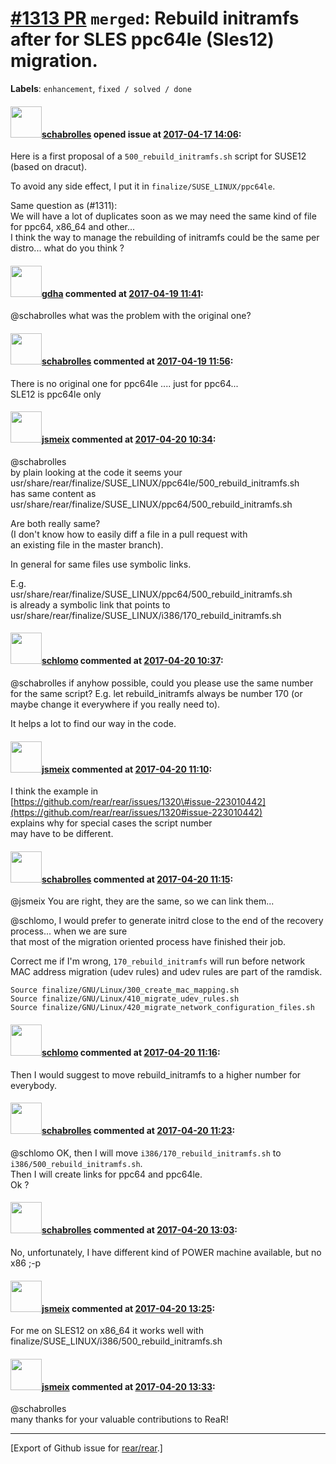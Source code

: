 [\#1313 PR](https://github.com/rear/rear/pull/1313) `merged`: Rebuild initramfs after for SLES ppc64le (Sles12) migration.
==========================================================================================================================

**Labels**: `enhancement`, `fixed / solved / done`

#### <img src="https://avatars.githubusercontent.com/u/19491077?u=0021b16ab426902cbe676f6831f41607bbe4d441&v=4" width="50">[schabrolles](https://github.com/schabrolles) opened issue at [2017-04-17 14:06](https://github.com/rear/rear/pull/1313):

Here is a first proposal of a `500_rebuild_initramfs.sh` script for
SUSE12 (based on dracut).

To avoid any side effect, I put it in `finalize/SUSE_LINUX/ppc64le`.

Same question as (\#1311):  
We will have a lot of duplicates soon as we may need the same kind of
file for ppc64, x86\_64 and other...  
I think the way to manage the rebuilding of initramfs could be the same
per distro... what do you think ?

#### <img src="https://avatars.githubusercontent.com/u/888633?u=cdaeb31efcc0048d3619651aa18dd4b76e636b21&v=4" width="50">[gdha](https://github.com/gdha) commented at [2017-04-19 11:41](https://github.com/rear/rear/pull/1313#issuecomment-295232941):

@schabrolles what was the problem with the original one?

#### <img src="https://avatars.githubusercontent.com/u/19491077?u=0021b16ab426902cbe676f6831f41607bbe4d441&v=4" width="50">[schabrolles](https://github.com/schabrolles) commented at [2017-04-19 11:56](https://github.com/rear/rear/pull/1313#issuecomment-295237912):

There is no original one for ppc64le .... just for ppc64...  
SLE12 is ppc64le only

#### <img src="https://avatars.githubusercontent.com/u/1788608?u=925fc54e2ce01551392622446ece427f51e2f0ce&v=4" width="50">[jsmeix](https://github.com/jsmeix) commented at [2017-04-20 10:34](https://github.com/rear/rear/pull/1313#issuecomment-295674843):

@schabrolles  
by plain looking at the code it seems your  
usr/share/rear/finalize/SUSE\_LINUX/ppc64le/500\_rebuild\_initramfs.sh  
has same content as  
usr/share/rear/finalize/SUSE\_LINUX/ppc64/500\_rebuild\_initramfs.sh

Are both really same?  
(I don't know how to easily diff a file in a pull request with  
an existing file in the master branch).

In general for same files use symbolic links.

E.g.  
usr/share/rear/finalize/SUSE\_LINUX/ppc64/500\_rebuild\_initramfs.sh  
is already a symbolic link that points to  
usr/share/rear/finalize/SUSE\_LINUX/i386/170\_rebuild\_initramfs.sh

#### <img src="https://avatars.githubusercontent.com/u/101384?v=4" width="50">[schlomo](https://github.com/schlomo) commented at [2017-04-20 10:37](https://github.com/rear/rear/pull/1313#issuecomment-295676064):

@schabrolles if anyhow possible, could you please use the same number
for the same script? E.g. let rebuild\_initramfs always be number 170
(or maybe change it everywhere if you really need to).

It helps a lot to find our way in the code.

#### <img src="https://avatars.githubusercontent.com/u/1788608?u=925fc54e2ce01551392622446ece427f51e2f0ce&v=4" width="50">[jsmeix](https://github.com/jsmeix) commented at [2017-04-20 11:10](https://github.com/rear/rear/pull/1313#issuecomment-295687380):

I think the example in  
[https://github.com/rear/rear/issues/1320\#issue-223010442](https://github.com/rear/rear/issues/1320#issue-223010442)  
explains why for special cases the script number  
may have to be different.

#### <img src="https://avatars.githubusercontent.com/u/19491077?u=0021b16ab426902cbe676f6831f41607bbe4d441&v=4" width="50">[schabrolles](https://github.com/schabrolles) commented at [2017-04-20 11:15](https://github.com/rear/rear/pull/1313#issuecomment-295689588):

@jsmeix You are right, they are the same, so we can link them...

@schlomo, I would prefer to generate initrd close to the end of the
recovery process... when we are sure  
that most of the migration oriented process have finished their job.

Correct me if I'm wrong, `170_rebuild_initramfs` will run before network
MAC address migration (udev rules) and udev rules are part of the
ramdisk.

    Source finalize/GNU/Linux/300_create_mac_mapping.sh
    Source finalize/GNU/Linux/410_migrate_udev_rules.sh
    Source finalize/GNU/Linux/420_migrate_network_configuration_files.sh

#### <img src="https://avatars.githubusercontent.com/u/101384?v=4" width="50">[schlomo](https://github.com/schlomo) commented at [2017-04-20 11:16](https://github.com/rear/rear/pull/1313#issuecomment-295690117):

Then I would suggest to move rebuild\_initramfs to a higher number for
everybody.

#### <img src="https://avatars.githubusercontent.com/u/19491077?u=0021b16ab426902cbe676f6831f41607bbe4d441&v=4" width="50">[schabrolles](https://github.com/schabrolles) commented at [2017-04-20 11:23](https://github.com/rear/rear/pull/1313#issuecomment-295693137):

@schlomo OK, then I will move `i386/170_rebuild_initramfs.sh` to
`i386/500_rebuild_initramfs.sh`.  
Then I will create links for ppc64 and ppc64le.  
Ok ?

#### <img src="https://avatars.githubusercontent.com/u/19491077?u=0021b16ab426902cbe676f6831f41607bbe4d441&v=4" width="50">[schabrolles](https://github.com/schabrolles) commented at [2017-04-20 13:03](https://github.com/rear/rear/pull/1313#issuecomment-295730232):

No, unfortunately, I have different kind of POWER machine available, but
no x86 ;-p

#### <img src="https://avatars.githubusercontent.com/u/1788608?u=925fc54e2ce01551392622446ece427f51e2f0ce&v=4" width="50">[jsmeix](https://github.com/jsmeix) commented at [2017-04-20 13:25](https://github.com/rear/rear/pull/1313#issuecomment-295737465):

For me on SLES12 on x86\_64 it works well with  
finalize/SUSE\_LINUX/i386/500\_rebuild\_initramfs.sh

#### <img src="https://avatars.githubusercontent.com/u/1788608?u=925fc54e2ce01551392622446ece427f51e2f0ce&v=4" width="50">[jsmeix](https://github.com/jsmeix) commented at [2017-04-20 13:33](https://github.com/rear/rear/pull/1313#issuecomment-295740139):

@schabrolles  
many thanks for your valuable contributions to ReaR!

------------------------------------------------------------------------

\[Export of Github issue for
[rear/rear](https://github.com/rear/rear).\]
